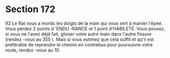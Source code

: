 # Section 172

92
Le Rat vous a mordu les doigts de la main qui vous sert à manier
l'épée. Vous perdez 2 points d 'ENDU -RANCE  et 1 point
d'HABlLETÉ.  Vous pouvez, si vous ne l'avez déjà fait, glisser
votre autre main dans l'autre fissure (rendez -vous au 355 ). Mais
si vous estimez que cela suffit et qu'il est préférable de reprendre
le chemin en contrebas pour poursuivre votre route, rendez -vous
au 10.
